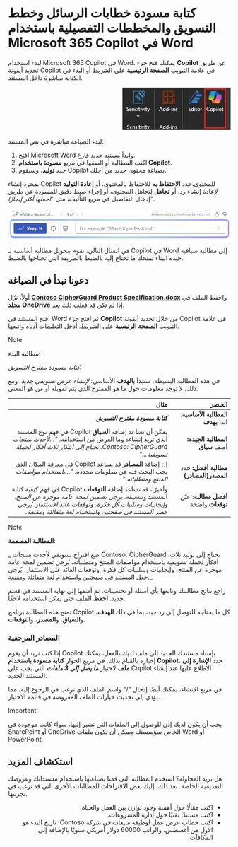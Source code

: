 # كتابة مسودة خطابات الرسائل وخطط التسويق والمخططات التفصيلية باستخدام Microsoft 365 Copilot في Word

لبدء استخدام Microsoft 365 Copilot في Word، يمكنك فتح جزء <b>Copilot</b> عن طريق تحديد أيقونة Copilot في علامة التبويب <b>الصفحة الرئيسية</b> على الشريط أو البدء في الكتابة مباشرة داخل المستند.

<p dir="rtl"><a href="https://github.com/MicrosoftLearning/MS-4005-Craft-effective-prompts-for-Microsoft-Copilot-for-Microsoft-365.ar-sa/blob/main/Instructions/Labs/media/create_copilot-ribbon-word.png"><img src="https://github.com/MicrosoftLearning/MS-4005-Craft-effective-prompts-for-Microsoft-Copilot-for-Microsoft-365.ar-sa/blob/main/Instructions/Labs/media/create_copilot-ribbon-word.png" alt="لقطة شاشة لأيقونة Copilot في شريط Word."></a></p>


لبدء الصياغة مباشرة في نص المستند:

<ol>
    <li>افتح Microsoft Word وابدأ مستند جديد فارغ.</li>
    <li>اكتب المطالبة أو الصقها في مربع <b>مسودة باستخدام Copilot</b>.</li>
    <li>حدد <b>توليد</b>، وسيقوم Copilot بصياغة محتوى جديد من أجلك.</li>
</ol>

بمجرد إنشاء Copilot للمحتوى،حدد <b>الاحتفاظ به</b> للاحتفاظ بالمحتوى، أو <b>إعادة التوليد</b> لإعادة إنشاء رد، أو <b>تجاهل</b> لتجاهل المحتوى، أو إجراء ضبط دقيق للمسودة عن طريق إدخال التفاصيل في مربع التأليف، مثل "_اجعلها أكثر إيجازًا_".

<p dir="rtl"><a href="https://github.com/MicrosoftLearning/MS-4005-Craft-effective-prompts-for-Microsoft-Copilot-for-Microsoft-365.ar-sa/blob/main/Instructions/Labs/media/create_copilot-prompt-box-word.png"><img src="https://github.com/MicrosoftLearning/MS-4005-Craft-effective-prompts-for-Microsoft-Copilot-for-Microsoft-365.ar-sa/blob/main/Instructions/Labs/media/create_copilot-prompt-box-word.png" alt="لقطة شاشة لشريط الخيارات بعد استخدام كتابة مسودة مع Copilot في Word."></a></p>


في المثال التالي، نقوم بتحويل مطالبة أساسية لـ Copilot في Word إلى مطالبة سياقية جيدة البناء تمنحك ما تحتاج إليه بالضبط بالطريقة التي تحتاجها بالضبط.

## دعونا نبدأ في الصياغة

أولاً، نزّل <b><a href="https://go.microsoft.com/fwlink/?linkid=2269123">Contoso CipherGuard Product Specification.docx</a></b> واحفظ الملف في <b>مجلد OneDrive</b> إذا لم تكن قد فعلت ذلك بعد.

افتح المستند في Word ثم افتح جزء <b>Copilot</b> من خلال تحديد أيقونة Copilot في علامة التبويب <b>الصفحة الرئيسية</b> على الشريط. أدخل التعليمات أدناه واتبعها.

> [!NOTE]
> مطالبة البدء:
>
> _كتابة مسودة مقترح التسويق._

في هذه المطالبة البسيطة، ستبدأ <b>بالهدف</b> الأساسي: _لإنشاء عرض تسويقي جديد._ ومع ذلك، لا توجد معلومات حول ما هو المقترح الذي يتم تمويله أو من هو المعني.

<markdown-accessiblity-table data-catalyst=""><div dir="rtl"><table>
<thead>
<tr>
<th align="right">العنصر</th>
<th align="right">مثال</th>
</tr>
</thead>
<tbody>
<tr>
<td align="right"><b>المطالبة الأساسية:</b> ابدأ <b>بهدف</b></td>
<td align="right"><b><em>كتابة مسودة مقترح التسويق.</em></b></td>
</tr>
<tr>
<td align="right"><b>المطالبة الجيدة:</b> أضف <b>سياق</b></td>
<td align="right">يمكن أن تساعد إضافة <b>السياق</b> Copilot في فهم نوع المستند الذي تريد إنشاءه وما الغرض من استخدامه. <em>"...لأحدث منتجات Contoso: CipherGuard. نحتاج إلى ابتكار ثلاث أفكار لحملة تسويقية..."</em></td>
</tr>
<tr>
<td align="right"><b>مطالبة أفضل:</b> حدد <b>المصدر(المصادر)</b></td>
<td align="right">إن إضافة <b>المصادر</b> قد يساعد Copilot في معرفة المكان الذي يجب البحث فيه عن معلومات محددة. <em>"...باستخدام مواصفات المنتج ومتطلباته."</em></td>
</tr>
<tr>
<td align="right"><b>أفضل مطالبة:</b> عيّن <b>توقعات</b> واضحة</td>
<td align="right">وأخيرًا، قد تساعد إضافة <b>التوقعات</b> Copilot في فهم كيفية كتابة المستند وتنسيقه. <em>يرجى تضمين لمحة عامة موجزة عن المنتج، وإيجابيات وسلبيات كل فكرة، وتوقعات عائد الاستثمار. يُرجى حصر المستند في صفحتين واستخدام لغة متفائلة ومقنعة.</em></td>
</tr>
</tbody>
</table></div></markdown-accessiblity-table>

> [!NOTE]
> <b>المطالبة المصممة</b>:
>
> _   ضع اقتراح تسويقي لأحدث منتجات Contoso: CipherGuard. نحتاج إلى توليد ثلاث أفكار لحملة تسويقية باستخدام مواصفات المنتج ومتطلباته. يُرجى تضمين لمحة عامة موجزة عن المنتج، وإيجابيات وسلبيات كل فكرة، وتوقعات العائد على الاستثمار. يُرجى جعل المستند في صفحتين واستخدام لغة متفائلة ومقنعة._

راجع نتائج مطالبتك وتابعها بأي أسئلة أو تحسينات، ثم أضفها إلى نهاية المستند في قسم جديد. <b>احفظ</b> الملف حتى يمكن استخدامه لاحقًا.

تمنح هذه المطالبة برنامج Copilot كل ما يحتاجه للتوصل إلى رد جيد، بما في ذلك <b>الهدف</b>، و<b>السياق</b>، و<b>المصدر</b>، و<b>التوقعات</b>.

### المصادر المرجعية

إذا كنت تريد أن يقوم Copilot بإسناد مستندك الجديد إلى ملف لديك بالفعل، يمكنك إخباره بالقيام بذلك. في مربع الحوار <b>كتابة مسودة باستخدام Copilot</b>، حدد <b>الإشارة إلى ملف</b> لاختيار <b>_ما يصل إلى 3 ملفات_</b> التي يجب على Copilot الاطلاع عليها عند إنشاء المستند الجديد.

في مربع الإنشاء، يمكنك أيضًا إدخال "/" واسم الملف الذي ترغب في الرجوع إليه، مما يؤدي إلى تحديث خيارات الملف المعروضة في قائمة الاختيار.

> [!IMPORTANT]
> يجب أن يكون لديك إذن للوصول إلى الملفات التي تشير إليها، سواء كانت موجودة في SharePoint أو OneDrive الخاص بمؤسستك ويمكن أن تكون ملفات Word أو PowerPoint.

## استكشاف المزيد

هل تريد المحاولة؟ استخدم المطالبة التي قمنا بصياغتها باستخدام مستنداتك وعروضك التقديمية الخاصة. بعد ذلك، إليك بعض الاقتراحات للمطالبات الأخرى التي قد ترغب في تجربتها.

<ul dir='rtl'>
    <li>اكتب مقالًا حول أهمية وجود توازن بين العمل والحياة.</li>
    <li>اكتب مستندًا تقنيًا حول إدارة المشروعات.</li>
    <li>اكتب خطاب عرض عمل لوظيفة مبيعات في شركة Contoso. تاريخ البدء هو الأول من أغسطس، والراتب 60000 دولار أمريكي سنويًا بالإضافة إلى المكافآت.</li>
</ul>
